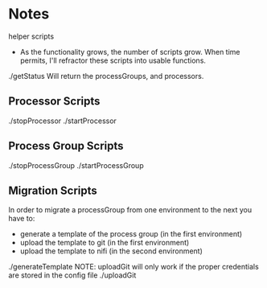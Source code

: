 # Notes
helper scripts

* As the functionality grows, the number of scripts grow. When time permits, I'll refractor these scripts into usable functions.


./getStatus <processGroupUUID>
Will return the processGroups, and processors.

## Processor Scripts
./stopProcessor
./startProcessor

## Process Group Scripts
./stopProcessGroup <processGroupUUID>
./startProcessGroup <processGroupUUID>

## Migration Scripts
In order to migrate a processGroup from one environment to the next you have to:
* generate a template of the process group (in the first environment)
* upload the template to git (in the first environment)
* upload the template to nifi (in the second environment)

./generateTemplate <processGroupUUID>
NOTE: uploadGit will only work if the proper credentials are stored in the config file
./uploadGit